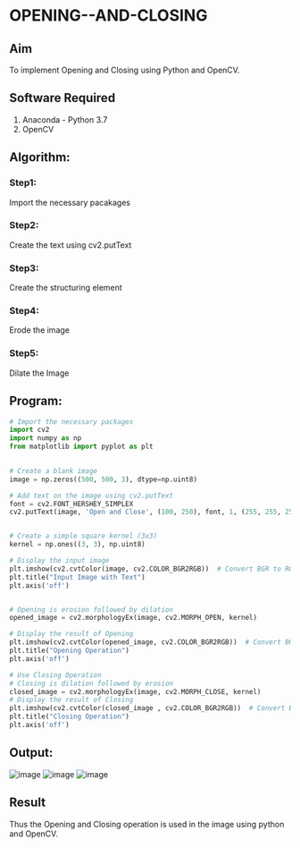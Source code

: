 # OPENING--AND-CLOSING
## Aim
To implement Opening and Closing using Python and OpenCV.

## Software Required
1. Anaconda - Python 3.7
2. OpenCV
## Algorithm:
### Step1:
Import the necessary pacakages


### Step2:
Create the text using cv2.putText

### Step3:
Create the structuring element

### Step4:
Erode the image

### Step5:
Dilate the Image
 
## Program:

``` Python
# Import the necessary packages
import cv2
import numpy as np
from matplotlib import pyplot as plt
     

# Create a blank image
image = np.zeros((500, 500, 3), dtype=np.uint8)

# Add text on the image using cv2.putText
font = cv2.FONT_HERSHEY_SIMPLEX
cv2.putText(image, 'Open and Close', (100, 250), font, 1, (255, 255, 255), 2, cv2.LINE_AA)


# Create a simple square kernel (3x3)
kernel = np.ones((3, 3), np.uint8)

# Display the input image
plt.imshow(cv2.cvtColor(image, cv2.COLOR_BGR2RGB))  # Convert BGR to RGB for displaying
plt.title("Input Image with Text")
plt.axis('off')
```
```python

# Opening is erosion followed by dilation
opened_image = cv2.morphologyEx(image, cv2.MORPH_OPEN, kernel)

# Display the result of Opening
plt.imshow(cv2.cvtColor(opened_image, cv2.COLOR_BGR2RGB))  # Convert BGR to RGB
plt.title("Opening Operation")
plt.axis('off')
```
```python
# Use Closing Operation
# Closing is dilation followed by erosion
closed_image = cv2.morphologyEx(image, cv2.MORPH_CLOSE, kernel)
# Display the result of Closing
plt.imshow(cv2.cvtColor(closed_image , cv2.COLOR_BGR2RGB))  # Convert BGR to RGB
plt.title("Closing Operation")
plt.axis('off')

```
## Output:
![image](https://github.com/user-attachments/assets/23babf2e-17c1-4c5a-88e0-c8cc8e255323)
![image](https://github.com/user-attachments/assets/611a2348-9edf-4ead-9ca4-afee024e47b0)
![image](https://github.com/user-attachments/assets/614a6230-f3ca-4b5d-af86-edad8c32aed9)



## Result
Thus the Opening and Closing operation is used in the image using python and OpenCV.
